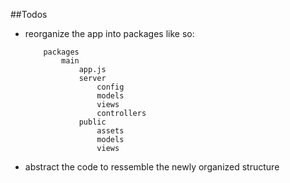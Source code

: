 
##Todos
* reorganize the app into packages like so:
	```
		packages
			main
				app.js
				server
					config
					models
					views
					controllers
				public
					assets
					models
					views
	```

* abstract the code to ressemble the newly organized structure

